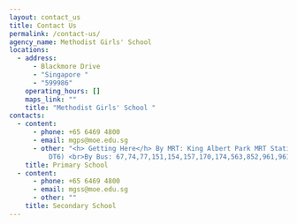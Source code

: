 ```yaml
---
layout: contact_us
title: Contact Us
permalink: /contact-us/
agency_name: Methodist Girls' School
locations:
  - address:
      - Blackmore Drive
      - "Singapore "
      - "599986"
    operating_hours: []
    maps_link: ""
    title: "Methodist Girls' School "
contacts:
  - content:
      - phone: +65 6469 4800
      - email: mgps@moe.edu.sg
      - other: "<h> Getting Here</h> By MRT: King Albert Park MRT Station (Downtown Line
          DT6) <br>By Bus: 67,74,77,151,154,157,170,174,563,852,961,961C,970"
    title: Primary School
  - content:
      - phone: +65 6469 4800
      - email: mgss@moe.edu.sg
      - other: ""
    title: Secondary School
---
```

